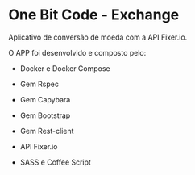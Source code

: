 # One Bit Code - Exchange

Aplicativo de conversão de moeda com a API Fixer.io.

O APP foi desenvolvido e composto pelo:

* Docker e Docker Compose

* Gem Rspec

* Gem Capybara

* Gem Bootstrap

* Gem Rest-client

* API Fixer.io

* SASS e Coffee Script
